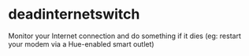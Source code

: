 # deadinternetswitch
Monitor your Internet connection and do something if it dies (eg: restart your modem via a Hue-enabled smart outlet)
